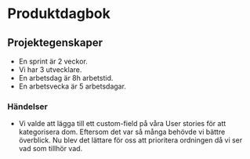 # Produktdagbok

## Projektegenskaper
- En sprint är 2 veckor.
- Vi har 3 utvecklare.
- En arbetsdag är 8h arbetstid.
- En arbetsvecka är 5 arbetsdagar.

### Händelser 
- Vi valde att lägga till ett custom-field på våra User stories för att kategorisera dom. Eftersom det var så många behövde vi bättre överblick. Nu blev det lättare för oss att prioritera ordningen då vi ser vad som tillhör vad.

